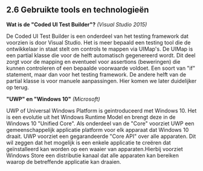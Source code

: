 ## 2.6 Gebruikte tools en technologieën

**Wat is de "Coded UI Test Builder"?** _(Visual Studio 2015)_

De Coded UI Test Builder is een onderdeel van het testing framework dat voorzien is door Visual Studio. Het is meer bepaald een testing tool die de ontwikkelaar in staat stelt om controls te mappen via UIMap's. De UIMap is een partial klasse die voor de helft automatisch gegenereerd wordt. Dit deel zorgt voor de mapping en eventueel voor assertions (beweringen) die kunnen controleren of een bepaalde voorwaarde voldoet. Een soort van "if" statement, maar dan voor het testing framework. De andere helft van de partial klasse is voor manuele aanpassingen. Hier komen we later duidelijker op terug.

**"UWP" en "Windows 10"** _(Microsoft)_

UWP of Universal Windows Platform is geintroduceerd met Windows 10. Het is een evolutie uit het Windows Runtime Model en brengt deze in de Windows 10 "Unified Core". Als onderdeel van de "Core" voorziet UWP een gemeenschappelijk applicatie platform voor elk apparaat dat Windows 10 draait. UWP voorziet een gegarandeerde "Core API" over alle apparaten. Dit wil zeggen dat het mogelijk is een enkele applicatie te creëren dat geïnstalleerd kan worden op een waaier van apparaten.Hierbij voorziet Windows Store een distributie kanaal dat alle apparaten kan bereiken waarop de betreffende applicatie kan draaien.

